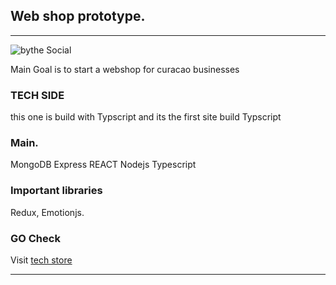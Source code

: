 ## Web shop prototype.

---

![bythe Social](https://images.pexels.com/photos/230544/pexels-photo-230544.jpeg?auto=compress&cs=tinysrgb&dpr=2&h=750&w=1260)


Main Goal is to start a webshop for curacao businesses


### TECH SIDE

this one is build with Typscript and its the first site build Typscript


### Main.
MongoDB Express REACT Nodejs Typescript

### Important libraries
Redux, Emotionjs.

### GO Check
Visit [tech store](https://techstore.bythealphabet.com/)

---

